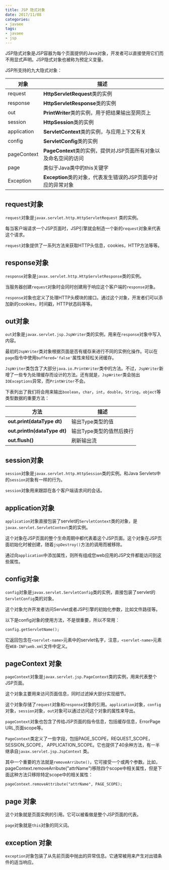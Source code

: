 ```yaml
---
title: JSP 隐式对象
date: 2017/11/08
categories:
- javaee
tags:
- javaee
- jsp
---
```


JSP隐式对象是JSP容器为每个页面提供的Java对象，开发者可以直接使用它们而不用显式声明。JSP隐式对象也被称为预定义变量。

JSP所支持的九大隐式对象：

| **对象**      | **描述**                                   |
| ----------- | ---------------------------------------- |
| request     | **HttpServletRequest**类的实例               |
| response    | **HttpServletResponse**类的实例              |
| out         | **PrintWriter**类的实例，用于把结果输出至网页上          |
| session     | **HttpSession**类的实例                      |
| application | **ServletContext**类的实例，与应用上下文有关          |
| config      | **ServletConfig**类的实例                    |
| pageContext | **PageContext**类的实例，提供对JSP页面所有对象以及命名空间的访问 |
| page        | 类似于Java类中的this关键字                        |
| Exception   | **Exception**类的对象，代表发生错误的JSP页面中对应的异常对象   |



## request对象

`request`对象是`javax.servlet.http.HttpServletRequest` 类的实例。

每当客户端请求一个JSP页面时，JSP引擎就会制造一个新的`request`对象来代表这个请求。

`request`对象提供了一系列方法来获取HTTP头信息，cookies，HTTP方法等等。

## response对象

`response`对象是`javax.servlet.http.HttpServletResponse`类的实例。

当服务器创建`request`对象时会同时创建用于响应这个客户端的`response`对象。

`response`对象也定义了处理HTTP头模块的接口。通过这个对象，开发者们可以添加新的cookies，时间戳，HTTP状态码等等。

## out对象

`out`对象是`javax.servlet.jsp.JspWriter`类的实例，用来在`response`对象中写入内容。

最初的`JspWriter`类对象根据页面是否有缓存来进行不同的实例化操作。可以在`page`指令中使用`buffered='false'`属性来轻松关闭缓存。

`JspWriter`类包含了大部分`java.io.PrintWriter`类中的方法。不过，`JspWriter`新增了一些专为处理缓存而设计的方法。还有就是，`JspWriter`类会抛出`IOExceptions`异常，而`PrintWriter`不会。

下表列出了我们将会用来输出`boolean`，`char`，`int`，`double`，`String`，`object`等类型数据的重要方法：

| **方法**                       | **描述**         |
| ---------------------------- | -------------- |
| **out.print(dataType dt)**   | 输出Type类型的值     |
| **out.println(dataType dt)** | 输出Type类型的值然后换行 |
| **out.flush()**              | 刷新输出流          |

## session对象

`session`对象是`javax.servlet.http.HttpSession`类的实例。和Java Servlets中的`session`对象有一样的行为。

`session`对象用来跟踪在各个客户端请求间的会话。

## application对象

`application`对象直接包装了servlet的`ServletContext`类的对象，是`javax.servlet.ServletContext`类的实例。

这个对象在JSP页面的整个生命周期中都代表着这个JSP页面。这个对象在JSP页面初始化时被创建，随着`jspDestroy()`方法的调用而被移除。

通过向`application`中添加属性，则所有组成您web应用的JSP文件都能访问到这些属性。

## config对象

`config`对象是`javax.servlet.ServletConfig`类的实例，直接包装了servlet的`ServletConfig`类的对象。

这个对象允许开发者访问Servlet或者JSP引擎的初始化参数，比如文件路径等。

以下是config对象的使用方法，不是很重要，所以不常用：

```jsp
config.getServletName();
```

它返回包含在`<servlet-name>`元素中的servlet名字，注意，`<servlet-name>`元素在`WEB-INF\web.xml`文件中定义。

## pageContext 对象

`pageContext`对象是`javax.servlet.jsp.PageContext`类的实例，用来代表整个JSP页面。

这个对象主要用来访问页面信息，同时过滤掉大部分实现细节。

这个对象存储了`request`对象和`response`对象的引用。`application`对象，`config`对象，`session`对象，`out`对象可以通过访问这个对象的属性来导出。

`pageContext`对象也包含了传给JSP页面的指令信息，包括缓存信息，ErrorPage URL,页面scope等。

`PageContext`类定义了一些字段，包括PAGE_SCOPE，REQUEST_SCOPE，SESSION_SCOPE， APPLICATION_SCOPE。它也提供了40余种方法，有一半继承自`javax.servlet.jsp.JspContext` 类。

其中一个重要的方法就是`removeArribute()`，它可接受一个或两个参数。比如，pageContext.removeArribute("attrName")移除四个scope中相关属性，但是下面这种方法只移除特定scope中的相关属性：

```jsp
pageContext.removeAttribute("attrName", PAGE_SCOPE);
```

## page 对象

这个对象就是页面实例的引用。它可以被看做是整个JSP页面的代表。

`page`对象就是`this`对象的同义词。

## exception 对象

`exception`对象包装了从先前页面中抛出的异常信息。它通常被用来产生对出错条件的适当响应。
